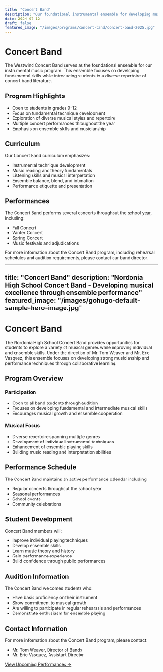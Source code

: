 ```yaml
---
title: "Concert Band"
description: "Our foundational instrumental ensemble for developing musicians"
date: 2024-07-12
draft: false
featured_image: "/images/programs/concert-band/concert-band-2025.jpg"
---
```


# Concert Band

The Westwind Concert Band serves as the foundational ensemble for our instrumental music program. This ensemble focuses on developing fundamental skills while introducing students to a diverse repertoire of concert band literature.

## Program Highlights

- Open to students in grades 9-12
- Focus on fundamental technique development
- Exploration of diverse musical styles and repertoire
- Multiple concert performances throughout the year
- Emphasis on ensemble skills and musicianship

## Curriculum

Our Concert Band curriculum emphasizes:

- Instrumental technique development
- Music reading and theory fundamentals
- Listening skills and musical interpretation
- Ensemble balance, blend, and intonation
- Performance etiquette and presentation

## Performances

The Concert Band performs several concerts throughout the school year, including:

- Fall Concert
- Winter Concert
- Spring Concert
- Music festivals and adjudications

For more information about the Concert Band program, including rehearsal schedules and audition requirements, please contact our band director.

---
title: "Concert Band"
description: "Nordonia High School Concert Band - Developing musical excellence through ensemble performance"
featured_image: "/images/gohugo-default-sample-hero-image.jpg"
---

# Concert Band

The Nordonia High School Concert Band provides opportunities for students to explore a variety of musical genres while improving individual and ensemble skills. Under the direction of Mr. Tom Weaver and Mr. Eric Vasquez, this ensemble focuses on developing strong musicianship and performance techniques through collaborative learning.

## Program Overview

### Participation
- Open to all band students through audition
- Focuses on developing fundamental and intermediate musical skills
- Encourages musical growth and ensemble cooperation

### Musical Focus
- Diverse repertoire spanning multiple genres
- Development of individual instrumental techniques
- Enhancement of ensemble playing skills
- Building music reading and interpretation abilities

## Performance Schedule
The Concert Band maintains an active performance calendar including:
- Regular concerts throughout the school year
- Seasonal performances
- School events
- Community celebrations

## Student Development
Concert Band members will:
- Improve individual playing techniques
- Develop ensemble skills
- Learn music theory and history
- Gain performance experience
- Build confidence through public performances

## Audition Information
The Concert Band welcomes students who:
- Have basic proficiency on their instrument
- Show commitment to musical growth
- Are willing to participate in regular rehearsals and performances
- Demonstrate enthusiasm for ensemble playing

## Contact Information
For more information about the Concert Band program, please contact:
- Mr. Tom Weaver, Director of Bands
- Mr. Eric Vasquez, Assistant Director

[View Upcoming Performances →](/calendar)

